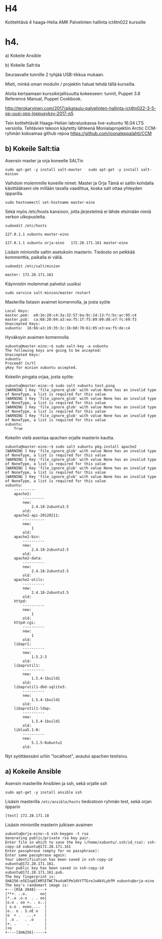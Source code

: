 # H4
Kotitehtävä 4 haaga-Helia AMK Palvelinten hallinta ict4tn022 kurssille

# h4.

a) Kokeile Ansible

b) Kokeile Salt:tia

Seuraavalle tunnille 2 tyhjää USB-tikkua mukaan.

Mieti, minkä oman modulin / projektin haluat tehdä tällä kurssilla.

Aloita kertaamaan kurssikirjallisuutta kokeeseen: tunnit, Puppet 3.8 Reference Manual, Puppet Cookbook.

http://terokarvinen.com/2017/aikataulu-palvelinten-hallinta-ict4tn022-3-5-op-uusi-ops-loppusyksy-2017-p5

Tein kotitehtävät Haaga-Helian labraluokassa live-xubuntu 16.04 LTS versiolla.
Tehtävien tekoon käytetty lähteenä Monialaprojektiin Arctic CCM-ryhmän kokoamaa github repoa
https://github.com/joonaleppalahti/CCM

## b) Kokeile Salt:tia

Asensin master ja orja koneelle SALTin

`sudo apt-get -y install salt-master  
sudo apt-get -y install salt-minion`

Vaihdoin molemmille koneille nimet: Master ja Orja
Tämä ei saltin kohdalla käsittääkseni ole millään tavalla vaadittua, koska salt ottaa yhteyden iipparilla.

`sudo hostnamectl set-hostname master-eino`

Sekä myös /etc/hosts kansioon, jotta järjestelmä ei lähde etsimään nimiä verkon ulkopuolelta.

`sudoedit /etc/hosts`

`127.0.1.1 xubuntu master-eino`

`127.0.1.1 xubuntu orja-eino  
172.28.171.161 master-eino`

Lisäsin minionille saltin asetuksiin masterin. Tiedosto on pelkkää kommenttia, paikalla ei väliä.

`sudoedit /etc/salt/minion`

`master: 172.28.171.161`

Käynnistin molemmat palvelut uusiksi

`sudo service salt-minion/master restart`

Masterilla listasin avaimet komennolla, ja josta syöte

```sudo salt-key -F master
Local Keys:
master.pem:  e0:3e:28:c4:3a:32:57:ba:9c:14:13:fc:bc:ac:95:c4
master.pub:  ca:68:20:04:a3:ea:f5:1f:f5:89:09:d8:e7:fc:69:f3
Unaccepted Keys:
xubuntu:  16:66:a3:19:35:3c:1b:b0:78:61:05:e3:ea:f5:de:c4
```

Hyväksyin avaimen komennolla

```
xubuntu@master-eino:~$ sudo salt-key -a xubuntu
The following keys are going to be accepted:
Unaccepted Keys:
xubuntu
Proceed? [n/Y] 
yKey for minion xubuntu accepted.
```

Kokeilin pingata orjaa, josta syöte:

```
xubuntu@master-eino:~$ sudo salt xubuntu test.ping
[WARNING ] Key 'file_ignore_glob' with value None has an invalid type of NoneType, a list is required for this value
[WARNING ] Key 'file_ignore_glob' with value None has an invalid type of NoneType, a list is required for this value
[WARNING ] Key 'file_ignore_glob' with value None has an invalid type of NoneType, a list is required for this value
[WARNING ] Key 'file_ignore_glob' with value None has an invalid type of NoneType, a list is required for this value
xubuntu:
    True
```

Kokeilin vielä asentaa apachen orjalle masterin kautta.

```
xubuntu@master-eino:~$ sudo salt xubuntu pkg.install apache2
[WARNING ] Key 'file_ignore_glob' with value None has an invalid type of NoneType, a list is required for this value
[WARNING ] Key 'file_ignore_glob' with value None has an invalid type of NoneType, a list is required for this value
[WARNING ] Key 'file_ignore_glob' with value None has an invalid type of NoneType, a list is required for this value
[WARNING ] Key 'file_ignore_glob' with value None has an invalid type of NoneType, a list is required for this value
xubuntu:
    ----------
    apache2:
        ----------
        new:
            2.4.18-2ubuntu3.5
        old:
    apache2-api-20120211:
        ----------
        new:
            1
        old:
    apache2-bin:
        ----------
        new:
            2.4.18-2ubuntu3.5
        old:
    apache2-data:
        ----------
        new:
            2.4.18-2ubuntu3.5
        old:
    apache2-utils:
        ----------
        new:
            2.4.18-2ubuntu3.5
        old:
    httpd:
        ----------
        new:
            1
        old:
    httpd-cgi:
        ----------
        new:
            1
        old:
    libapr1:
        ----------
        new:
            1.5.2-3
        old:
    libaprutil1:
        ----------
        new:
            1.5.4-1build1
        old:
    libaprutil1-dbd-sqlite3:
        ----------
        new:
            1.5.4-1build1
        old:
    libaprutil1-ldap:
        ----------
        new:
            1.5.4-1build1
        old:
    liblua5.1-0:
        ----------
        new:
            5.1.5-8ubuntu1
        old:
```

Nyt syöttäessäni urliin "localhost", avautui apachen testisivu.

## a) Kokeile Ansible

Asensin masterille Ansiblen ja ssh, sekä orjalle ssh

`sudo apt-get -y install ansible ssh`

Lisäsin masterilla `/etc/ansible/hosts` tiedostoon ryhmän test, sekä orjan iipparin

`
[test]
172.28.171.18
`

Lisäsin minionille masterin julkisen avaimen

```
xubuntu@orja-eino:~$ ssh-keygen -t rsa  
Generating public/private rsa key pair.  
Enter file in which to save the key (/home/xubuntu/.ssh/id_rsa): ssh-copy-id xubuntu@172.28.171.161  
Enter passphrase (empty for no passphrase):   
Enter same passphrase again:   
Your identification has been saved in ssh-copy-id xubuntu@172.28.171.161.  
Your public key has been saved in ssh-copy-id xubuntu@172.28.171.161.pub.  
The key fingerprint is:
SHA256:e5EIopECKMlETWC7ku4sWlPm1dVtTTGreJoAkVLybfM xubuntu@orja-eino
The key's randomart image is:
+---[RSA 2048]----+  
|**+. ..o.      oo|  
|*..o .o.o  . . oo|  
|o.o . oo +. . o..|  
| o.o . oooo....  |  
|o.. o . S.oE o   |  
|o  + .   ...+    |  
| .o .   . .o     |
|+. .     .       |
|+o               |
+----[SHA256]-----+
```

